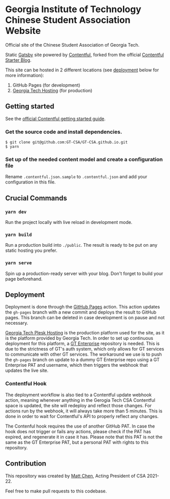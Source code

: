 # Georgia Institute of Technology Chinese Student Association Website

Official site of the Chinese Student Association of Georgia Tech.

Static [Gatsby](http://gatsbyjs.com/) site powered by [Contentful](https://www.contentful.com), forked from the official [Contentful Starter Blog](https://github.com/contentful/starter-gatsby-blog).

This site can be hosted in 2 different locations (see [deployment](#deployment) below for more information):

1. GitHub Pages (for development)
2. [Georgia Tech Hosting](https://hosting.gatech.edu) (for production)

## Getting started

See the [official Contentful getting started guide](https://www.contentful.com/developers/docs/tutorials/general/get-started/).

### Get the source code and install dependencies.

```
$ git clone git@github.com:GT-CSA/GT-CSA.github.io.git
$ yarn
```

### Set up of the needed content model and create a configuration file

Rename `.contentful.json.sample` to `.contentful.json` and add your configuration in this file.

## Crucial Commands

### `yarn dev`

Run the project locally with live reload in development mode.

### `yarn build`

Run a production build into `./public`. The result is ready to be put on any static hosting you prefer.

### `yarn serve`

Spin up a production-ready server with your blog. Don't forget to build your page beforehand.

## Deployment

Deployment is done through the [GitHub Pages](https://github.com/marketplace/actions/github-pages-action) action. This action updates the `gh-pages` branch with a new commit and deploys the result to GitHub pages. This branch can be deleted in case development is on pause and not necessary.

[Georgia Tech Plesk Hosting](https://hosting.gatech.edu) is the production platform used for the site, as it is the platform provided by Georgia Tech. In order to set up continuous deployment for this platform, a [GT Enterprise](https://github.gatech.edu) repository is needed. This is due to the strictness of GT's auth system, which only allows for GT services to communicate with other GT services. The workaround we use is to push the `gh-pages` branch on update to a dummy GT Enterprise repo using a GT Enterprise PAT and username, which then triggers the webhook that updates the live site.

### Contentful Hook

The deployment workflow is also tied to a Contentful update webhook action, meaning whenever anything in the Gerogia Tech CSA Contentful space is updated, the site will redeploy and reflect those changes. For actions run by the webhook, it will always take more than 5 minutes. This is done in order to wait for Contentful's API to properly reflect any changes.

The Contenful hook requires the use of another GitHub PAT. In case the hook does not trigger or fails any actions, please check if the PAT has expired, and regenerate it in case it has. Please note that this PAT is not the same as the GT Enterprise PAT, but a personal PAT with rights to this repository.

## Contribution

This repository was created by [Matt Chen](https://github.com/Fattimo), Acting President of CSA 2021-22.

Feel free to make pull requests to this codebase.
